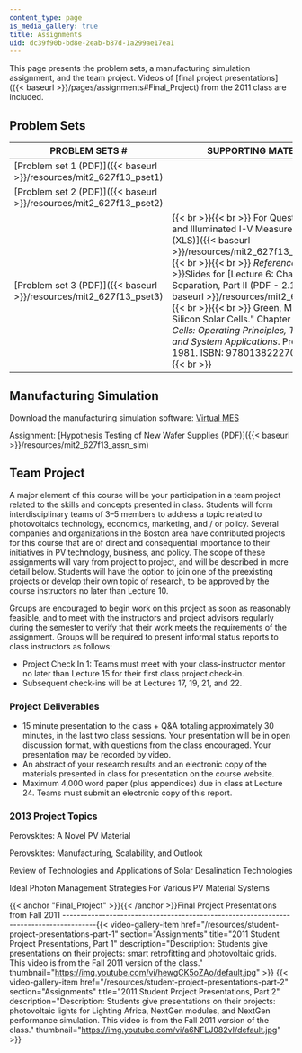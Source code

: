 ```yaml
---
content_type: page
is_media_gallery: true
title: Assignments
uid: dc39f90b-bd8e-2eab-b87d-1a299ae17ea1
---
```


This page presents the problem sets, a manufacturing simulation assignment, and the team project. Videos of [final project presentations]({{< baseurl >}}/pages/assignments#Final_Project) from the 2011 class are included.

Problem Sets
------------

| PROBLEM SETS # | SUPPORTING MATERIALS |
| --- | --- |
| [Problem set 1 (PDF)]({{< baseurl >}}/resources/mit2_627f13_pset1) | &nbsp; |
| [Problem set 2 (PDF)]({{< baseurl >}}/resources/mit2_627f13_pset2) | &nbsp; |
| [Problem set 3 (PDF)]({{< baseurl >}}/resources/mit2_627f13_pset3) |  {{< br >}}{{< br >}} For Question 1: [Dark and Illuminated I-V Measurement Data (XLS)]({{< baseurl >}}/resources/mit2_627f13_pset3_q1data) {{< br >}}{{< br >}} _References_  {{< br >}}Slides for [Lecture 6: Charge Separation, Part II (PDF - 2.1MB)]({{< baseurl >}}/resources/mit2_627f13_lec06) {{< br >}}{{< br >}} Green, M. A. "Design of Silicon Solar Cells." Chapter 8 in _Solar Cells: Operating Principles, Technology, and System Applications_. Prentice Hall, 1981. ISBN: 9780138222703. {{< br >}}{{< br >}}  

Manufacturing Simulation
------------------------

Download the manufacturing simulation software: [Virtual MES](https://sites.google.com/site/virtualsolarcellsinc/virtual-mes-software)

Assignment: [Hypothesis Testing of New Wafer Supplies (PDF)]({{< baseurl >}}/resources/mit2_627f13_assn_sim)

Team Project
------------

A major element of this course will be your participation in a team project related to the skills and concepts presented in class. Students will form interdisciplinary teams of 3–5 members to address a topic related to photovoltaics technology, economics, marketing, and / or policy. Several companies and organizations in the Boston area have contributed projects for this course that are of direct and consequential importance to their initiatives in PV technology, business, and policy. The scope of these assignments will vary from project to project, and will be described in more detail below. Students will have the option to join one of the preexisting projects or develop their own topic of research, to be approved by the course instructors no later than Lecture 10.

Groups are encouraged to begin work on this project as soon as reasonably feasible, and to meet with the instructors and project advisors regularly during the semester to verify that their work meets the requirements of the assignment. Groups will be required to present informal status reports to class instructors as follows:

*   Project Check In 1: Teams must meet with your class-instructor mentor no later than Lecture 15 for their first class project check-in.
*   Subsequent check-ins will be at Lectures 17, 19, 21, and 22.

### Project Deliverables

*   15 minute presentation to the class + Q&A totaling approximately 30 minutes, in the last two class sessions. Your presentation will be in open discussion format, with questions from the class encouraged. Your presentation may be recorded by video.
*   An abstract of your research results and an electronic copy of the materials presented in class for presentation on the course website.
*   Maximum 4,000 word paper (plus appendices) due in class at Lecture 24. Teams must submit an electronic copy of this report.

### 2013 Project Topics

Perovskites: A Novel PV Material

Perovskites: Manufacturing, Scalability, and Outlook

Review of Technologies and Applications of Solar Desalination Technologies

Ideal Photon Management Strategies For Various PV Material Systems

{{< anchor "Final_Project" >}}{{< /anchor >}}Final Project Presentations from Fall 2011
---------------------------------------------------------------------------------------{{< video-gallery-item href="/resources/student-project-presentations-part-1" section="Assignments" title="2011 Student Project Presentations, Part 1" description="Description: Students give presentations on their projects: smart retrofitting and photovoltaic grids. This video is from the Fall 2011 version of the class." thumbnail="https://img.youtube.com/vi/hewgCK5oZAo/default.jpg" >}} {{< video-gallery-item href="/resources/student-project-presentations-part-2" section="Assignments" title="2011 Student Project Presentations, Part 2" description="Description: Students give presentations on their projects: photovoltaic lights for Lighting Africa, NextGen modules, and NextGen performance simulation. This video is from the Fall 2011 version of the class." thumbnail="https://img.youtube.com/vi/a6NFLJ082vI/default.jpg" >}}